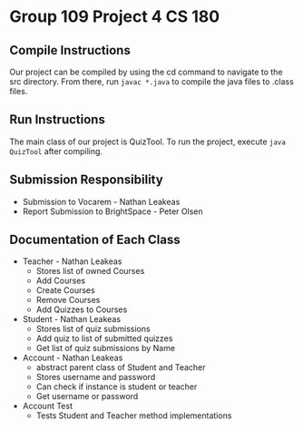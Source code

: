 # Group 109 Project 4 CS 180

## Compile Instructions
Our project can be compiled by using the cd command to navigate to the src directory.
From there, run `javac *.java` to compile the java files to .class files.

## Run Instructions
The main class of our project is QuizTool. To run the project, execute `java QuizTool`
after compiling.


## Submission Responsibility
* Submission to Vocarem - Nathan Leakeas
* Report Submission to BrightSpace - Peter Olsen


## Documentation of Each Class
* Teacher - Nathan Leakeas 
    * Stores list of owned Courses
    * Add Courses
    * Create Courses
    * Remove Courses
    * Add Quizzes to Courses
* Student - Nathan Leakeas
    * Stores list of quiz submissions
    * Add quiz to list of submitted quizzes
    * Get list of quiz submissions by Name
* Account - Nathan Leakeas
    * abstract parent class of Student and Teacher
    * Stores username and password
    * Can check if instance is student or teacher
    * Get username or password
* Account Test
    * Tests Student and Teacher method implementations